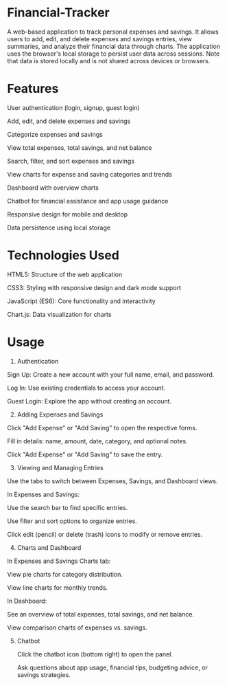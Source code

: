 # Financial-Tracker

A web-based application to track personal expenses and savings. It allows users to add, edit, and delete expenses and savings entries, view summaries, and analyze their financial data through charts. The application uses the browser's local storage to persist user data across sessions. Note that data is stored locally and is not shared across devices or browsers.

# Features

User authentication (login, signup, guest login)

Add, edit, and delete expenses and savings

Categorize expenses and savings

View total expenses, total savings, and net balance

Search, filter, and sort expenses and savings

View charts for expense and saving categories and trends

Dashboard with overview charts

Chatbot for financial assistance and app usage guidance

Responsive design for mobile and desktop

Data persistence using local storage

# Technologies Used

HTML5: Structure of the web application

CSS3: Styling with responsive design and dark mode support

JavaScript (ES6): Core functionality and interactivity

Chart.js: Data visualization for charts

# Usage

1. Authentication

  Sign Up: Create a new account with your full name, email, and password.

  Log In: Use existing credentials to access your account.

  Guest Login: Explore the app without creating an account.

2. Adding Expenses and Savings

  Click "Add Expense" or "Add Saving" to open the respective forms.

  Fill in details: name, amount, date, category, and optional notes.

  Click "Add Expense" or "Add Saving" to save the entry.

3. Viewing and Managing Entries

  Use the tabs to switch between Expenses, Savings, and Dashboard views.

  In Expenses and Savings:

  Use the search bar to find specific entries.

  Use filter and sort options to organize entries.

  Click edit (pencil) or delete (trash) icons to modify or remove entries.

4. Charts and Dashboard

  In Expenses and Savings Charts tab:

  View pie charts for category distribution.

  View line charts for monthly trends.

  In Dashboard:

  See an overview of total expenses, total savings, and net balance.

  View comparison charts of expenses vs. savings.

5. Chatbot

    Click the chatbot icon (bottom right) to open the panel.

    Ask questions about app usage, financial tips, budgeting advice, or savings strategies.
